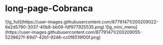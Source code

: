 # long-page-Cobranca
<div align-items: center;> 
![lg_full](https://user-images.githubusercontent.com/87791471/200209022-6e2d5790-3037-40b8-bb09-fdf977925535.png)
![lg_mini_menu](https://user-images.githubusercontent.com/87791471/200209055-5238627f-69d7-42b1-9246-cc0f6519f00f.png)

</div>

